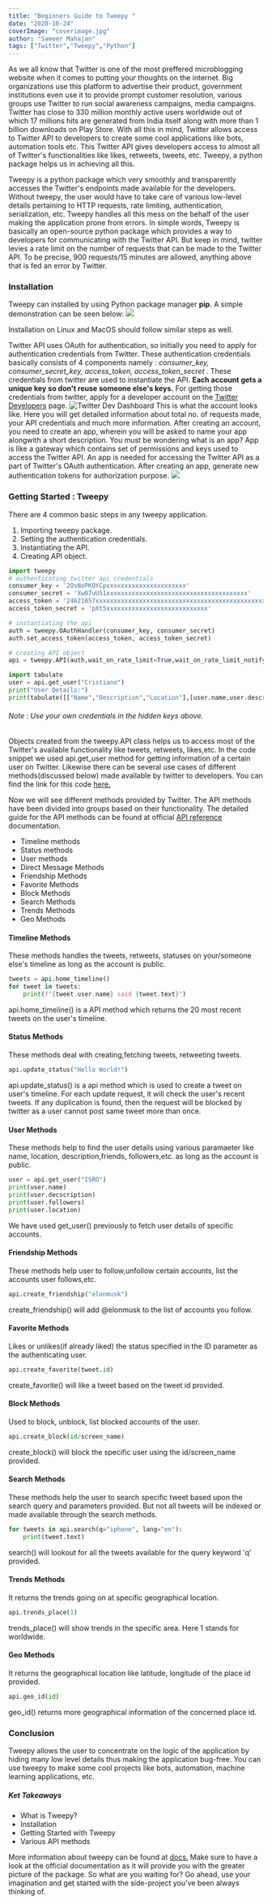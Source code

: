 ```yaml
---
title: "Beginners Guide to Tweepy "
date: "2020-10-24"
coverImage: "coverimage.jpg"
author: "Sameer Mahajan"
tags: ["Twitter","Tweepy","Python"]
---
```


As we all know that Twitter is one of the most preffered microblogging website when it comes to putting your thoughts on the internet. Big organizations use this platform to advertise their product, government institutions even use it to provide prompt customer resolution, various groups use Twitter to run social awareness campaigns, media campaigns. Twitter has close to 330 million monthly active users worldwide out of which 17 millions hits are generated from India itself along with more than 1 billion downloads on Play Store. With all this in mind, Twitter allows access to Twitter API to developers to create some cool applications like bots, automation tools etc. This Twitter API gives developers access to almost all of Twitter's functionalities like likes, retweets, tweets, etc. Tweepy, a python package helps us in achieving all this.

Tweepy is a python package which very smoothly and transparently accesses the Twitter's endpoints made available for the developers. Without tweepy, the user would have to take care of various low-level details pertaining to HTTP requests, rate limiting, authentication, serialization, etc. Tweepy handles all this mess on the behalf of the user making the application prone from errors. 
In simple words, Tweepy is basically an open-source python package which provides a way to developers for communicating with the Twitter API. But keep in mind, twitter levies a rate limit on the number of requests that can be made to the Twitter API. To be precise, 900 requests/15 minutes are allowed, anything above that is fed an error by Twitter.

### Installation
Tweepy can installed by using Python package manager **pip**. A simple demonstration can be seen below:
![](installation.png)

Installation on Linux and MacOS should follow similar steps as well.


Twitter API uses OAuth for authentication, so initially you need to apply for authentication credentials from Twitter. These authentication credentials basically consists of 4 components namely : _consumer_key, consumer_secret_key, access_token, access_token_secret_ . These credentials from twitter are used to instantiate the API. **Each account gets a unique key so don't reuse someone else's keys.** 
For getting those credentials from twitter, apply for a developer account on the [Twitter Developers](https://developer.twitter.com/en) page.
![](twitterdev.png "Twitter Dev Dashboard")
This is what the account looks like. Here you will get detailed information about total no. of requests made, your API credentials and much more information. After creating an account, you need to create an app, wherein you will be asked to name your app alongwith a short description. You must be wondering what is an app? 
App is like a gateway which contains set of permissions and keys used to access the Twitter API. An app is needed for accessing the Twitter API as a part of Twitter's OAuth authentication. After creating an app, generate new authentication tokens for authorization purpose.
![](keys.png)

### Getting Started : Tweepy
There are 4 common basic steps in any tweepy application.
1. Importing tweepy package.
2. Setting the authentication credentials.
3. Instantiating the API.
4. Creating API object.
```python
import tweepy
# authenticating twitter api credentials
consumer_key = '2OsNoPKOYCpxxxxxxxxxxxxxxxxxxxxxx'
consumer_secret = 'Xw07uU51xxxxxxxxxxxxxxxxxxxxxxxxxxxxxxxxxxxxxxx'
access_token = '24621057xxxxxxxxxxxxxxxxxxxxxxxxxxxxxxxxxxxxxxxxxxxxxxxxx'
access_token_secret = 'pXt5xxxxxxxxxxxxxxxxxxxxxxxxxxxx'

# instantiating the api
auth = tweepy.OAuthHandler(consumer_key, consumer_secret)
auth.set_access_token(access_token, access_token_secret)

# creating API object
api = tweepy.API(auth,wait_on_rate_limit=True,wait_on_rate_limit_notify=True)

import tabulate
user = api.get_user("Cristiano")
print("User Details:")
print(tabulate([["Name","Description","Location"],[user.name,user.description,user.location]],headers="firstrow"))
```
###### _Note : Use your own credentials in the hidden keys above._ 
Objects created from the tweepy.API class helps us to access most of the Twitter's available functionality like tweets, retweets, likes,etc. In the code snippet we used api.get_user method for getting information of a certain user on Twitter. Likewise there can be several use cases of different methods(discussed below) made available by twitter to developers. You can find the link for this code [here.](https://colab.research.google.com/drive/1dN02ioXElOQPOktIzNBACCncyrI2eiBR?usp=sharing)

Now we will see different methods provided by Twitter. The API methods have been divided into groups based on their functionality. The detailed guide for the API methods can be found at official [API reference](https://tweepy.readthedocs.io/en/latest/api.html) documentation. 
* Timeline methods
* Status methods
* User methods
* Direct Message Methods
* Friendship Methods
* Favorite Methods
* Block Methods
* Search Methods
* Trends Methods
* Geo Methods

#### Timeline Methods
These methods handles the tweets, retweets, statuses on your/someone else's timeline as long as the account is public.
```python
tweets = api.home_timeline()
for tweet in tweets:
    print(f"{tweet.user.name} said {tweet.text}")
```
api.home_timeline() is a API method which returns the 20 most recent tweets on the user's timeline.

#### Status Methods
These methods deal with creating,fetching tweets, retweeting tweets.
```python
api.update_status("Hello World!")
```
api.update_status() is a  api method which is used to create a tweet on user's timeline. For each update request, it will check the user's recent tweets. If any duplication is found, then the request will be blocked by twitter as a user cannot post same tweet more than once.
#### User Methods
These methods help to find the user details using various paramaeter like name, location, description,friends, followers,etc. as long as the account is public. 
```python
user = api.get_user("ISRO")
print(user.name)
print(user.decscription)
print(user.followers)
print(user.location)
```
We have used get_user() previously to fetch user details of specific accounts.
#### Friendship Methods
These methods help user to follow,unfollow certain accounts, list the accounts user follows,etc.
```python
api.create_friendship("elonmusk")
```
create_friendship() will add @elonmusk to the list of accounts you follow.
#### Favorite Methods
Likes or unlikes(if already liked) the status specified in the ID parameter as the authenticating user.
```python
api.create_favorite(tweet.id)
```
create_favorite() will like a tweet based on the tweet id provided.
#### Block Methods
Used to block, unblock, list blocked accounts of the user.
```python
api.create_block(id/screen_name)
```
create_block() will block the specific user using the id/screen_name provided. 
#### Search Methods
These methods help the user to search specific tweet based upon the search query and parameters provided. But not all tweets will be indexed or made available through the search methods.
```python
for tweets in api.search(q="iphone", lang="en"):
    print(tweet.text)
```
search() will lookout for all the tweets available for the query keyword 'q' provided.
#### Trends Methods
It returns the trends going on at specific geographical location.
```python
api.trends_place(1)
```
trends_place() will show trends in the specific area. Here 1 stands for worldwide.
#### Geo Methods
It returns the geographical location like latitude, longitude of the place id provided.
```python
api.geo_id(id)
```
geo_id() returns more geographical information of the concerned place id.

### Conclusion
Tweepy allows the user to concentrate on the logic of the application by hiding many low level details thus making the application bug-free. You can use tweepy to make some cool projects like bots, automation, machine learning applications, etc. 
##### Ket Takeaways
* What is Tweepy?
* Installation
* Getting Started with Tweepy
* Various API methods

More information about tweepy can be found at [docs.](https://tweepy.readthedocs.io/en/latest/index.html) Make sure to have a look at the official documentation as it will provide you with the greater picture of the package. So what are you waiting for? Go ahead, use your imagination and get started with the side-project you've been always thinking of.









